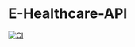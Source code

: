 # E-Healthcare-API
[![CI](https://github.com/dhrvjha/E-Healthcare-API/actions/workflows/Test_Master.yml/badge.svg)](https://github.com/dhrvjha/E-Healthcare-API/actions/workflows/Test_Master.yml)

